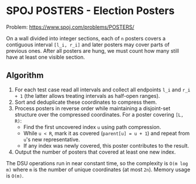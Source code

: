 # SPOJ POSTERS - Election Posters

Problem: https://www.spoj.com/problems/POSTERS/

On a wall divided into integer sections, each of `n` posters covers a
contiguous interval `[l_i, r_i]` and later posters may cover parts of
previous ones. After all posters are hung, we must count how many still
have at least one visible section.

## Algorithm
1. For each test case read all intervals and collect all endpoints `l_i`
   and `r_i + 1` (the latter allows treating intervals as half-open
   ranges).
2. Sort and deduplicate these coordinates to compress them.
3. Process posters in reverse order while maintaining a disjoint-set
   structure over the compressed coordinates. For a poster covering
   `[L, R)`:
   - Find the first uncovered index `u` using path compression.
   - While `u < R`, mark it as covered (`parent[u] = u + 1`) and repeat
     from `u`'s new representative.
   - If any index was newly covered, this poster contributes to the
     result.
4. Output the number of posters that covered at least one new index.

The DSU operations run in near constant time, so the complexity is
`O(m log m)` where `m` is the number of unique coordinates (at most
`2n`). Memory usage is `O(m)`.
